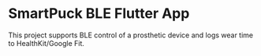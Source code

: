 # SmartPuck BLE Flutter App

This project supports BLE control of a prosthetic device and logs wear time to HealthKit/Google Fit.